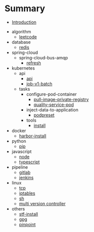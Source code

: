 # Summary

* [Introduction](README.md)
- algorithm
  * [leetcode](algorithm/leetcode.md)
- database
  * [redis](database/redis.md)
- spring-cloud
  - spring-cloud-bus-amqp
    * [refresh](spring-cloud/spring-cloud-bus-amqp/refresh.md)
- kubernetes
  * api
    * [api](kubernetes/api/api.md)
    * [job-v1-batch](kubernetes/api/job-v1-batch.md)
  - tasks
    - configure-pod-container
      * [pull-image-private-registry](kubernetes/tasks/configure-pod-container/pull-image-private-registry.md)
      * [quality-service-pod](kubernetes/tasks/configure-pod-container/quality-service-pod.md)
    - inject-data-to-application
      * [podpreset](kubernetes/tasks/inject-data-into-applications/podpreset.md)
    - tools
      * [install](kubernetes/tasks/tools/install-kubeadm.md)
- docker
  * [harbor-install](docker/harbor.md)
- python
  * [pip](python/pip.md)
- javascript
  * [node](javascript/node.md)
  * [typescript](javascript/typescript.md)
- pipeline
  * [gitlab](pipeline/gitlab.md) 
  * [jenkins](pipeline/jenkins.md)
- linux
  * [tcp](linux/tcp.md)
  * [iptables](linux/iptables.md)
  * [sh](linux/sh.md)
  * [multi version controller](linux/update-alternatives.md)
- others
  * [stf-install](others/stf.md)
  * [gpg](others/gpg.md)
  * [pinpoint](others/pinpoint.md)
